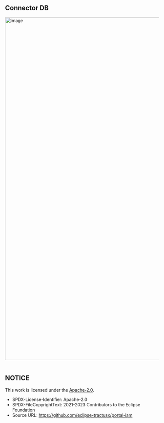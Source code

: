 ## Connector DB

<img width="1119" alt="image" src="https://user-images.githubusercontent.com/94133633/219899058-8cf3834d-d4f1-4122-a1d6-204c3fad509b.png">

<br>
<br>

## NOTICE

This work is licensed under the [Apache-2.0](https://www.apache.org/licenses/LICENSE-2.0).

- SPDX-License-Identifier: Apache-2.0
- SPDX-FileCopyrightText: 2021-2023 Contributors to the Eclipse Foundation
- Source URL: https://github.com/eclipse-tractusx/portal-iam
